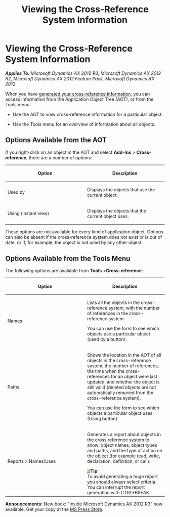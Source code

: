 ﻿---
title: Viewing the Cross-Reference System Information
TOCTitle: Viewing the Cross-Reference System Information
ms:assetid: a2851e6b-56ab-4461-b639-e4395ecb312a
ms:mtpsurl: https://msdn.microsoft.com/en-us/library/Aa849569(v=AX.60)
ms:contentKeyID: 35248344
ms.date: 05/18/2015
mtps_version: v=AX.60
---

# Viewing the Cross-Reference System Information 


_**Applies To:** Microsoft Dynamics AX 2012 R3, Microsoft Dynamics AX 2012 R2, Microsoft Dynamics AX 2012 Feature Pack, Microsoft Dynamics AX 2012_

When you have [generated your cross-reference information](how-to-create-the-cross-reference-system.md), you can access information from the Application Object Tree (AOT), or from the Tools menu.

  - Use the AOT to view cross-reference information for a particular object.

  - Use the Tools menu for an overview of information about all objects.

## Options Available from the AOT

If you right-click on an object in the AOT and select **Add-Ins** \> **Cross-reference**, there are a number of options:

<table>
<colgroup>
<col style="width: 50%" />
<col style="width: 50%" />
</colgroup>
<thead>
<tr class="header">
<th><p>Option</p></th>
<th><p>Description</p></th>
</tr>
</thead>
<tbody>
<tr class="odd">
<td><p>Used by</p></td>
<td><p>Displays the objects that use the current object.</p></td>
</tr>
<tr class="even">
<td><p>Using (instant view)</p></td>
<td><p>Displays the objects that the current object uses.</p></td>
</tr>
</tbody>
</table>


These options are not available for every kind of application object. Options can also be absent if the cross-reference system does not exist or is out of date, or if, for example, the object is not used by any other object.

## Options Available from the Tools Menu

The following options are available from **Tools** \>**Cross-reference**:

<table>
<colgroup>
<col style="width: 50%" />
<col style="width: 50%" />
</colgroup>
<thead>
<tr class="header">
<th><p>Option</p></th>
<th><p>Description</p></th>
</tr>
</thead>
<tbody>
<tr class="odd">
<td><p>Names</p></td>
<td><p>Lists all the objects in the cross-reference system, with the number of references in the cross-reference system.</p>
<p>You can use the form to see which objects use a particular object (used by a button).</p></td>
</tr>
<tr class="even">
<td><p>Paths</p></td>
<td><p>Shows the location in the AOT of all objects in the cross-reference system, the number of references, the time when the cross-references for an object were last updated, and whether the object is still valid (deleted objects are not automatically removed from the cross-reference system).</p>
<p>You can use the form to see which objects a particular object uses (Using button).</p></td>
</tr>
<tr class="odd">
<td><p>Reports &gt; Names/Uses</p></td>
<td><p>Generates a report about objects in the cross reference system to show: object names, object types and paths, and the type of action on the object (for example read, write, declaration, definition, or call).</p>
<div class="mtps-table">
<div class="mtps-row">
<img src="images/Aa589339.alert_note(en-us,AX.60).gif" title="Tip" alt="Tip" class="note" /><strong>Tip</strong>
</div>
<div class="mtps-row">
To avoid generating a huge report you should always select criteria. You can interrupt the report generation with CTRL+BREAK.
</div>
</div></td>
</tr>
</tbody>
</table>

  
**Announcements:** New book: "Inside Microsoft Dynamics AX 2012 R3" now available. Get your copy at the [MS Press Store](https://www.microsoftpressstore.com/store/inside-microsoft-dynamics-ax-2012-r3-9780735685109).

